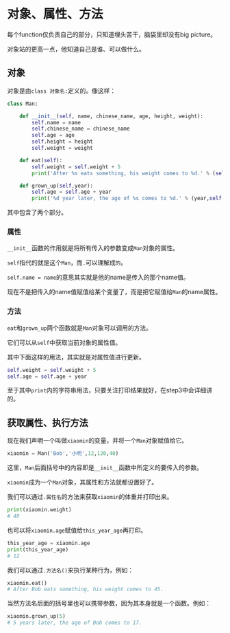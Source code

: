 # 对象、属性、方法

每个function仅负责自己的部分，只知道埋头苦干，脑袋里却没有big picture。

对象站的更高一点，他知道自己是谁、可以做什么。

## 对象

对象是由```class 对象名:```定义的。像这样：

```python
class Man:

    def __init__(self, name, chinese_name, age, height, weight):
        self.name = name
        self.chinese_name = chinese_name
        self.age = age
        self.height = height
        self.weight = weight

    def eat(self):
        self.weight = self.weight + 5
        print('After %s eats something, his weight comes to %d.' % (self.name,self.weight))

    def grown_up(self,year):
        self.age = self.age + year
        print('%d year later, the age of %s comes to %d.' % (year,self.name,self.age))
```

其中包含了两个部分。

### 属性

```__init__```函数的作用就是将所有传入的参数变成```Man```对象的属性。

```self```指代的就是这个```Man```，而```.```可以理解成```的```。

```self.name = name```的意思其实就是他的name是传入的那个name值。

现在不是把传入的name值赋值给某个变量了，而是把它赋值给```Man```的name属性。

### 方法

```eat```和```grown_up```两个函数就是```Man```对象可以调用的方法。

它们可以从```self```中获取当前对象的属性值。

其中下面这样的用法，其实就是对属性值进行更新。

```python
self.weight = self.weight + 5
self.age = self.age + year
```

至于其中```print```内的字符串用法，只要关注打印结果就好，在step3中会详细讲的。

## 获取属性、执行方法

现在我们声明一个叫做```xiaomin```的变量，并将一个```Man```对象赋值给它。

```python
xiaomin = Man('Bob','小明',12,120,40)
```

这里，```Man```后面括号中的内容即是```__init__```函数中所定义的要传入的参数。

```xiaomin```成为一个```Man```对象，其属性和方法就都设置好了。

我们可以通过```.属性名```的方法来获取```xiaomin```的体重并打印出来。

```python
print(xiaomin.weight)
# 40
```

也可以将```xiaomin.age```赋值给```this_year_age```再打印。

```python
this_year_age = xiaomin.age
print(this_year_age)
# 12
```

我们可以通过```.方法名()```来执行某种行为，例如：

```python
xiaomin.eat()
# After Bob eats something, his weight comes to 45.
```

当然方法名后面的括号里也可以携带参数，因为其本身就是一个函数。例如：

```python
xiaomin.grown_up(5)
# 5 years later, the age of Bob comes to 17.
```
